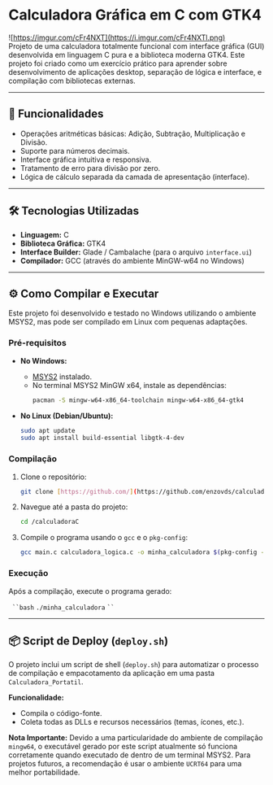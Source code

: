 # Calculadora Gráfica em C com GTK4

![https://imgur.com/cFr4NXT](https://i.imgur.com/cFr4NXTl.png) 
<br>
Projeto de uma calculadora totalmente funcional com interface gráfica (GUI) desenvolvida em linguagem C pura e a biblioteca moderna GTK4. Este projeto foi criado como um exercício prático para aprender sobre desenvolvimento de aplicações desktop, separação de lógica e interface, e compilação com bibliotecas externas.

---

## 🚀 Funcionalidades

* Operações aritméticas básicas: Adição, Subtração, Multiplicação e Divisão.
* Suporte para números decimais.
* Interface gráfica intuitiva e responsiva.
* Tratamento de erro para divisão por zero.
* Lógica de cálculo separada da camada de apresentação (interface).

---

## 🛠️ Tecnologias Utilizadas

* **Linguagem:** C
* **Biblioteca Gráfica:** GTK4
* **Interface Builder:** Glade / Cambalache (para o arquivo `interface.ui`)
* **Compilador:** GCC (através do ambiente MinGW-w64 no Windows)

---

## ⚙️ Como Compilar e Executar

Este projeto foi desenvolvido e testado no Windows utilizando o ambiente MSYS2, mas pode ser compilado em Linux com pequenas adaptações.

### Pré-requisitos

* **No Windows:**
    * [MSYS2](https://www.msys2.org/) instalado.
    * No terminal MSYS2 MinGW x64, instale as dependências:
        ```bash
        pacman -S mingw-w64-x86_64-toolchain mingw-w64-x86_64-gtk4
        ```

* **No Linux (Debian/Ubuntu):**
    ```bash
    sudo apt update
    sudo apt install build-essential libgtk-4-dev
    ```

### Compilação

1.  Clone o repositório:
    ```bash
    git clone [https://github.com/](https://github.com/enzovds/calculadorac.git)
    ```
2.  Navegue até a pasta do projeto:
    ```bash
    cd /calculadoraC
    ```
3.  Compile o programa usando o `gcc` e o `pkg-config`:
    ```bash
    gcc main.c calculadora_logica.c -o minha_calculadora $(pkg-config --cflags --libs gtk4)
    ```

### Execução

Após a compilação, execute o programa gerado:

` ``bash`
`./minha_calculadora`
` `` `  

---  

## 📦 Script de Deploy (`deploy.sh`)

O projeto inclui um script de shell (`deploy.sh`) para automatizar o processo de compilação e empacotamento da aplicação em uma pasta `Calculadora_Portatil`.

**Funcionalidade:**
* Compila o código-fonte.
* Coleta todas as DLLs e recursos necessários (temas, ícones, etc.).

**Nota Importante:** Devido a uma particularidade do ambiente de compilação `mingw64`, o executável gerado por este script atualmente só funciona corretamente quando executado de dentro de um terminal MSYS2. Para projetos futuros, a recomendação é usar o ambiente `UCRT64` para uma melhor portabilidade.
